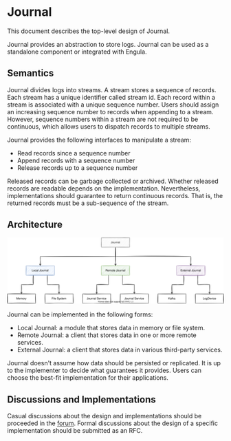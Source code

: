 # Journal

This document describes the top-level design of Journal.

Journal provides an abstraction to store logs.
Journal can be used as a standalone component or integrated with Engula.

## Semantics

Journal divides logs into streams.
A stream stores a sequence of records.
Each stream has a unique identifier called stream id.
Each record within a stream is associated with a unique sequence number.
Users should assign an increasing sequence number to records when appending to a stream.
However, sequence numbers within a stream are not required to be continuous, which allows users to dispatch records to multiple streams.

Journal provides the following interfaces to manipulate a stream:

- Read records since a sequence number
- Append records with a sequence number
- Release records up to a sequence number

Released records can be garbage collected or archived.
Whether released records are readable depends on the implementation.
Nevertheless, implementations should guarantee to return continuous records. That is, the returned records must be a sub-sequence of the stream.

## Architecture

![Architecture](images/journal-architecture.drawio.svg)

Journal can be implemented in the following forms:

- Local Journal: a module that stores data in memory or file system.
- Remote Journal: a client that stores data in one or more remote services.
- External Journal: a client that stores data in various third-party services.

Journal doesn't assume how data should be persisted or replicated.
It is up to the implementer to decide what guarantees it provides.
Users can choose the best-fit implementation for their applications.

## Discussions and Implementations

Casual discussions about the design and implementations should be proceeded in the [forum][journal-discussion].
Formal discussions about the design of a specific implementation should be submitted as an RFC.

[journal-discussion]: https://github.com/engula/engula/discussions/70
